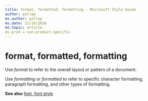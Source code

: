 ```yaml
---
title: format, formatted, formatting - Microsoft Style Guide
author: pallep
ms.author: pallep
ms.date: 11/19/2016
ms.topic: article
ms.prod = non-product-specific
---
```


# format, formatted, formatting

Use *format* to refer to the overall layout or pattern of a document. 

Use *formatting* or *formatted* to refer to specific character formatting, paragraph formatting, and other types of formatting.

**See also** [font, font style](/style-guide/a-z-word-list-term-collections/f/font-font-style)
